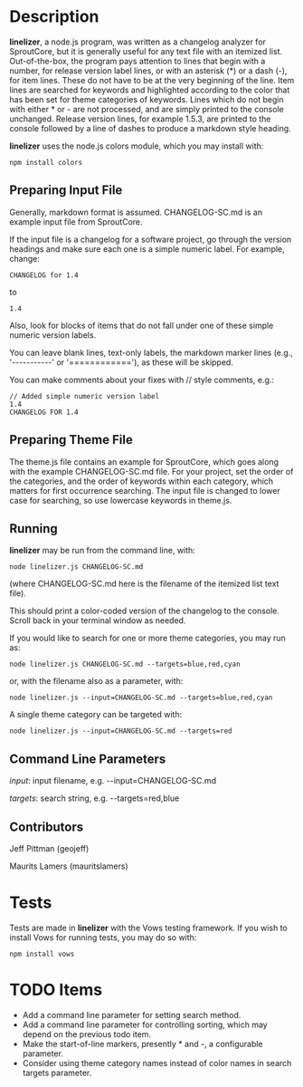 Description
===============
**linelizer**, a node.js program, was written as a changelog analyzer for SproutCore, but it is generally useful for any text file with an itemized list. Out-of-the-box, the program pays attention to lines that begin with a number, for release version label lines, or with an asterisk (*) or a dash (-), for item lines. These do not have to be at the very beginning of the line. Item lines are searched for keywords and highlighted according to the color that has been set for theme categories of keywords. Lines which do not begin with either * or - are not processed, and are simply printed to the console unchanged. Release version lines, for example 1.5.3, are printed to the console followed by a line of dashes to produce a markdown style heading.

**linelizer** uses the node.js colors module, which you may install with:

	npm install colors

Preparing Input File
--------------------
Generally, markdown format is assumed. CHANGELOG-SC.md is an example input file from SproutCore.

If the input file is a changelog for a software project, go through the version headings and make sure each one is a simple numeric label. For example, change:

	CHANGELOG for 1.4

to

	1.4

Also, look for blocks of items that do not fall under one of these simple numeric version labels.

You can leave blank lines, text-only labels, the markdown marker lines (e.g., '-----------' or '============'), as these will be skipped.

You can make comments about your fixes with // style comments, e.g.:

	// Added simple numeric version label
	1.4
	CHANGELOG FOR 1.4

Preparing Theme File
--------------------
The theme.js file contains an example for SproutCore, which goes along with the example CHANGELOG-SC.md file. For your project, set the order of the categories, and the order of keywords within each category, which matters for first occurrence searching. The input file is changed to lower case for searching, so use lowercase keywords in theme.js.

Running
-------

**linelizer** may be run from the command line, with:

	node linelizer.js CHANGELOG-SC.md 

(where CHANGELOG-SC.md here is the filename of the itemized list text file).

This should print a color-coded version of the changelog to the console. Scroll back in your terminal window as needed.

If you would like to search for one or more theme categories, you may run as:

	node linelizer.js CHANGELOG-SC.md --targets=blue,red,cyan

or, with the filename also as a parameter, with:

	node linelizer.js --input=CHANGELOG-SC.md --targets=blue,red,cyan

A single theme category can be targeted with:

	node linelizer.js --input=CHANGELOG-SC.md --targets=red

Command Line Parameters
-----------------------

*input*: input filename, e.g. --input=CHANGELOG-SC.md

*targets*: search string, e.g. --targets=red,blue

Contributors
------------

Jeff Pittman (geojeff)

Maurits Lamers (mauritslamers)

Tests
=====
Tests are made in **linelizer** with the Vows testing framework. If you wish to install Vows for running tests, you may do so with:

	npm install vows

TODO Items
==========
* Add a command line parameter for setting search method.
* Add a command line parameter for controlling sorting, which may depend on the previous todo item.
* Make the start-of-line markers, presently * and -, a configurable parameter.
* Consider using theme category names instead of color names in search targets parameter.![]()

